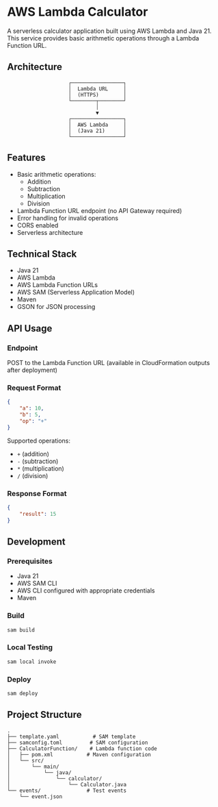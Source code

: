 # AWS Lambda Calculator

A serverless calculator application built using AWS Lambda and Java 21. This service provides basic arithmetic operations through a Lambda Function URL.

## Architecture
```plaintext
                    ┌─────────────────┐
                    │  Lambda URL     │
                    │  (HTTPS)        │
                    └────────┬────────┘
                             │
                             ▼
                    ┌─────────────────┐
                    │  AWS Lambda     │
                    │  (Java 21)      │
                    └─────────────────┘
```

## Features

- Basic arithmetic operations:
  - Addition
  - Subtraction
  - Multiplication
  - Division
- Lambda Function URL endpoint (no API Gateway required)
- Error handling for invalid operations
- CORS enabled
- Serverless architecture

## Technical Stack

- Java 21
- AWS Lambda
- AWS Lambda Function URLs
- AWS SAM (Serverless Application Model)
- Maven
- GSON for JSON processing

## API Usage

### Endpoint
POST to the Lambda Function URL (available in CloudFormation outputs after deployment)

### Request Format
```json
{
    "a": 10,
    "b": 5,
    "op": "+"
}
```

Supported operations:
- `+` (addition)
- `-` (subtraction)
- `*` (multiplication)
- `/` (division)

### Response Format
```json
{
    "result": 15
}
```

## Development

### Prerequisites
- Java 21
- AWS SAM CLI
- AWS CLI configured with appropriate credentials
- Maven

### Build
```bash
sam build
```

### Local Testing
```bash
sam local invoke
```

### Deploy
```bash
sam deploy
```

## Project Structure

```
.
├── template.yaml           # SAM template
├── samconfig.toml         # SAM configuration
├── CalculatorFunction/    # Lambda function code
│   ├── pom.xml           # Maven configuration
│   └── src/
│       └── main/
│           └── java/
│               └── calculator/
│                   └── Calculator.java
└── events/               # Test events
    └── event.json
```
